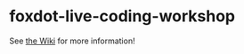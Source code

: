 # foxdot-live-coding-workshop

See [the Wiki](https://github.com/astrojuanlu/foxdot-live-coding-workshop/wiki) for more information!
